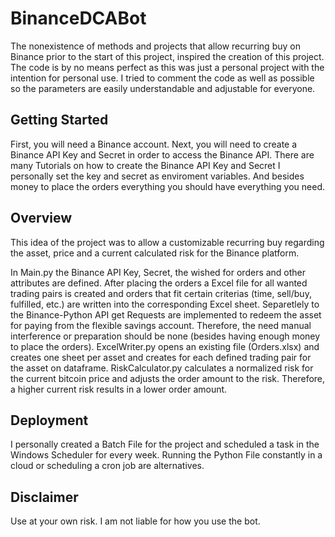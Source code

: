 # BinanceDCABot

The nonexistence of methods and projects that allow recurring buy on Binance prior to the start of this project, inspired the creation of this project. The code is by no means perfect as this was just a personal project with the intention for personal use. I tried to comment the code as well as possible so the parameters are easily understandable and adjustable for everyone.

## Getting Started

First, you will need a Binance account. Next, you will need to create a Binance API Key and Secret in order to access the Binance API. There are many Tutorials on how to create the Binance API Key and Secret I personally set the key and secret as enviroment variables. And besides money to place the orders everything you should have everything you need.

## Overview

This idea of the project was to allow a customizable recurring buy regarding the asset, price and a current calculated risk for the Binance platform. 

In Main.py the Binance API Key,  Secret, the wished for orders and other attributes are defined. After placing the orders a Excel file for all wanted trading pairs is created and orders that fit certain criterias (time, sell/buy, fulfilled, etc.) are written into the corresponding Excel sheet. Separetlely to the Binance-Python API get Requests are implemented to redeem the asset for paying from the flexible savings account. Therefore, the need manual interference or preparation should be none (besides having enough money to place the orders).
ExcelWriter.py opens an existing file (Orders.xlsx) and creates one sheet per asset and creates for each defined trading pair for the asset on dataframe.
RiskCalculator.py calculates a normalized risk for the current bitcoin price and adjusts the order amount to the risk. Therefore, a higher current risk results in a lower order amount.

## Deployment

I personally created a Batch File for the project and scheduled a task in the Windows Scheduler for every week. Running the Python File constantly in a cloud or scheduling a cron job are alternatives.

## Disclaimer

Use at your own risk. I am not liable for how you use the bot.







